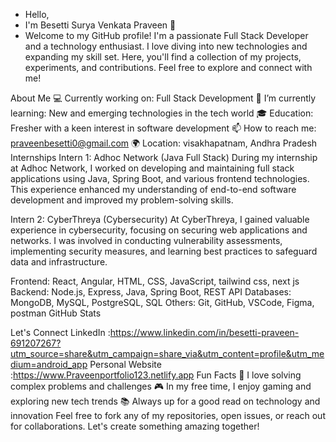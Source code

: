 - Hello,
-  I'm Besetti Surya Venkata Praveen 👋
-  Welcome to my GitHub profile! I'm a passionate Full Stack Developer and a technology enthusiast. I love diving into new technologies and expanding my skill set. Here, you'll find a collection of my projects, experiments, and contributions. Feel free to explore and connect with me!

About Me
💻 Currently working on: Full Stack Development
🌱 I’m currently learning: New and emerging technologies in the tech world
🎓 Education: Fresher with a keen interest in software development
📫 How to reach me: praveenbesetti0@gmail.com
🌍 Location: visakhapatnam, Andhra Pradesh 
Internships
Intern 1: Adhoc Network (Java Full Stack)
During my internship at Adhoc Network, I worked on developing and maintaining
full stack applications using Java, Spring Boot,
and various frontend technologies.
This experience enhanced my understanding
of end-to-end software development and 
improved my problem-solving skills.

Intern 2: CyberThreya (Cybersecurity)
At CyberThreya, I gained valuable experience in
cybersecurity, focusing on securing web applications
and networks. I was involved in conducting vulnerability
assessments, implementing security measures, and learning
best practices to safeguard data and infrastructure.

Frontend: React, Angular, HTML, CSS, JavaScript, tailwind css, next js 
Backend: Node.js, Express, Java, Spring Boot, REST API
Databases: MongoDB, MySQL, PostgreSQL, SQL
Others: Git, GitHub, VSCode, Figma, postman 
GitHub Stats

Let's Connect
LinkedIn :https://www.linkedin.com/in/besetti-praveen-691207267?utm_source=share&utm_campaign=share_via&utm_content=profile&utm_medium=android_app
Personal Website :https://www.Praveenportfolio123.netlify.app
Fun Facts
🧠 I love solving complex problems and challenges
🎮 In my free time, I enjoy gaming and exploring new tech trends
📚 Always up for a good read on technology and innovation
Feel free to fork any of my repositories, open issues, or reach out for collaborations. Let's create something amazing together!
